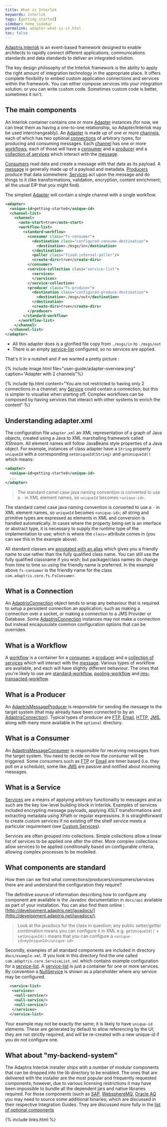 ```yaml
---
title: What is Interlok
keywords: interlok
tags: [getting_started]
sidebar: home_sidebar
permalink: adapter-what-is-it.html
toc: false
---
```


<a href="#" data-toggle="tooltip" data-original-title="{{site.data.glossary.interlok}}">Adaptris Interlok</a> is an event-based framework designed to enable architects to rapidly connect different applications, communications standards and data standards to deliver an integrated solution.

The key design philosophy of the Interlok framework is the ability to apply the right amount of integration technology in the appropriate place. It offers complete flexibility to embed custom application connections and services within the framework. You can either compose services into your integration solution; or you can write custom code. Sometimes custom code is better, sometimes it isn't.


## The main components ##

An Interlok container contains one or more [Adapter][] instances (for now, we can treat them as having a one-to-one relationship, so Adapter/Interlok may be used interchangeably). An [Adapter][] is made up of one or more [channels][Channel], each of which has two optional [connections][AdaptrisConnection] of arbitrary types, for producing and consuming messages. Each [channel][Channel] has one or more [workflows][Workflow], each of those will have a [consumer][AdaptrisMessageConsumer] and a [producer][AdaptrisMessageProducer] and a [collection of services][Service] which interact with the [message][AdaptrisMessage].

[Consumers][AdaptrisMessageConsumer] read data and create a message with that data as its payload. A [message][AdaptrisMessage] is generally made up of a payload and metadata. [Producers][AdaptrisMessageProducer] produce that data somewhere. [Services][Service] act upon the message and do things to it (like transformations, validation, encryption, content enrichment; all the usual EIP that you might find).

The simplest [Adapter][] will contain a single channel with a single workflow.

```xml
<adapter>
  <unique-id>getting-started</unique-id>
  <channel-list>
    <channel>
      <auto-start>true</auto-start>
      <workflow-list>
        <standard-workflow>
          <consumer class="fs-consumer">
            <destination class="configured-consume-destination">
              <destination>./msgs/in</destination>
            </destination>
            <poller class="fixed-interval-poller"/>
            <create-dirs>true</create-dirs>
          </consumer>
          <service-collection class="service-list">
            <services>
            </services>
          </service-collection>
          <producer class="fs-producer">
            <destination class="configured-produce-destination">
              <destination>./msgs/out</destination>
            </destination>
            <create-dirs>true</create-dirs>
          </producer>
        </standard-workflow>
      </workflow-list>
    </channel>
  </channel-list>
</adapter>
```

- All this adapter does is a glorified file copy from `./msgs/in` to `./msgs/out`
- There is an empty [service-list][ServiceList] configured; so no services are applied.

That's it in a nutshell and if we wanted a pretty picture :

{% include image.html file="user-guide/adapter-overview.png" caption="Adapter with 2 channels"%}

{% include tip.html content="You are not restricted to having only 2 connections in a channel; any [Service][] could contain a connection; but this is simpler to visualise when starting off. Complex workflows can be composed by having services that interact with other systems to enrich the content" %}

## Understanding adapter.xml ##

The configuration file `adapter.xml` an XML representation of a graph of Java objects, created using a Java to XML marshalling framework called _XStream_. All element names will follow JavaBeans style properties of a Java object. For example, instances of class adapter have a `String` property `uniqueId` with a corresponding `setUniqueId(String)` and `getUniqueId()` which means:

```xml
<adapter>
  <unique-id>getting-started</unique-id>
  ...
</adapter>
```

> The standard camel case java naming convention is converted to use a `-` in XML element names, so `uniqueId` becomes `<unique-id>`.

The standard camel case java naming convention is converted to use a `-` in XML element names, so `uniqueId` becomes `<unique-id>`; all string and primitive types are expressed as elements in XML and conversion is handled automatically. In cases where the property being set is an interface or abstract type, it is necessary to supply the runtime type of the implementation to use; which is where the `class=` attribute comes in (you can see this in the example above).

All standard classes are [annotated with an alias](developer-annotations.htmlmd#class-level-annotations) which gives you a friendly name to use rather than the fully qualified class name. You can still use the fully qualified classname if you wish; but package/class names do change from time to time so using the friendly name is preferred. In the example above `fs-consumer` is the friendly name for the class `com.adaptris.core.fs.FsConsumer`.

## What is a Connection ##

An [AdaptrisConnection][] object tends to wrap any behaviour that is required to setup a persistent connection an application; such as making a connection over a socket, or making a connection to a JMS Provider or Database. Some [AdaptrisConnection][] instances may not make a connection but instead encapusulate common configuration options that can be overriden.

## What is a Workflow ##

A [workflow][Workflow] is a container for a [consumer][AdaptrisMessageConsumer], a [producer][AdaptrisMessageProducer] and a [collection of services][Service] which will interact with the [message][AdaptrisMessage]. Various types of workflow are available, and each will have slightly different behaviour. The ones that you're likely to use are [standard-workflow][], [pooling-workflow] and [jms-transacted-workflow].

## What is a Producer ##

An [AdaptrisMessageProducer][] is responsible for sending the message to the target system (that may already have been connected to by an [AdaptrisConnection][]). Typical types of producer are [FTP][FtpProducer], [Email][DefaultSmtpProducer], [HTTP][JdkHttpProducer], [JMS][JmsProducer], along with many more available in the `optional` directory.

## What is a Consumer ##

An [AdaptrisMessageConsumer][] is responsible for receiving messages from the target system. You need to decide on how the consumer will be triggered. Some consumers such as [FTP][FtpConsumer] or [Email][DefaultMailConsumer] are timer based (i.e. they poll on a schedule); some like [JMS][JmsConsumer] are passive and notified about incoming messages.

## What is a Service ##

[Services][Service] are a means of applying arbitrary functionality to messages and as such are the key low-level building block in Interlok. Examples of services included encrypting message payloads, applying XSLT transformations and extracting metadata using XPath or regular expressions. It is straightforward to create custom services if no existing off the shelf service meets a particular requirement (see [Custom Services](developer-services.html)).

Services are often grouped into collections. Simple collections allow a linear list of services to be applied one after the other. More complex collections allow services to be applied conditionally based on configurable criteria, allowing complex processes to be modelled.

## What components are standard ##

How then can we find what connections/producers/consumers/services there are and understand the configuration they require?

The definitive source of information describing how to configure any component are available is the Javadoc documentation in `docs/api` available as part of your installation. You can also find them online : [http://development.adaptris.net/javadocs/](http://development.adaptris.net/javadocs/).

> Look at the javadocs for the class in question; any public setter/getter combination means you can configure it in XML e.g. `getUniqueId()` + `setUniqueId()` means that you can configure a `<unique-id>myUniqueId</unique-id>`

Secondly, examples of all standard components are included in directory `docs/example-xml`. If you look in this directory find the one called `com.adaptris.core.ServiceList.xml` which contains example configuration for a [service-list][ServiceList]. A [service-list][ServiceList] is just a container for one or more services. By convention a [NullService][] is shown as a placeholder where any service may be configured.

```xml
  <service-list>
   <services>
    <null-service/>
    <null-service/>
    <null-service/>
   </services>
  </service-list>
```


Your example may not be exactly the same; it is likely to have `unique-id` elements. These are generated by default to allow referencing by the UI; they are not strictly required, and will be re-created with a new unique-id if you do not configure one.

## What about "my-backend-system" ##

The Adaptris Interlok installer ships with a number of modular components that can be dropped into the lib directory to be enabled. The ones that are delivered with the installer are the most popular and frequently requested components; however, due to various licensing restrictions it may have been impossible to bundle all the dependent jars and native libraries required. For those components (such as [SAP](cookbook-sap-idoc.html), [WebsphereMQ](cookbook-native-wmq.html), [Oracle AQ](cookbook-oracleaq.html) you may need to source some additional binaries; which are discussed in their respective Integration Guides. They are discussed more fully in the [list of optional components](adapter-optional-components.html)

[Adapter]: http://development.adaptris.net/javadocs/v3-snapshot/Interlok-API/com/adaptris/core/Adapter.html
[Channel]: http://development.adaptris.net/javadocs/v3-snapshot/Interlok-API/com/adaptris/core/Channel.html
[AdaptrisConnection]: http://development.adaptris.net/javadocs/v3-snapshot/Interlok-API/com/adaptris/core/AdaptrisConnection.html
[Workflow]: http://development.adaptris.net/javadocs/v3-snapshot/Interlok-API/com/adaptris/core/Workflow.html
[AdaptrisMessageConsumer]: http://development.adaptris.net/javadocs/v3-snapshot/Interlok-API/com/adaptris/core/AdaptrisMessageConsumer.html
[AdaptrisMessageProducer]: http://development.adaptris.net/javadocs/v3-snapshot/Interlok-API/com/adaptris/core/AdaptrisMessageProducer.html
[Service]: http://development.adaptris.net/javadocs/v3-snapshot/Interlok-API/com/adaptris/core/Service.html
[AdaptrisMessage]: http://development.adaptris.net/javadocs/v3-snapshot/Interlok-API/com/adaptris/core/AdaptrisMessage.html
[ServiceList]: http://development.adaptris.net/javadocs/v3-snapshot/Interlok-API/com/adaptris/core/ServiceList.html
[FtpProducer]: http://development.adaptris.net/javadocs/v3-snapshot/Interlok-API/com/adaptris/core/ftp/FtpProducer.html
[DefaultSmtpProducer]: http://development.adaptris.net/javadocs/v3-snapshot/Interlok-API/com/adaptris/core/mail/DefaultSmtpProducer.html
[JdkHttpProducer]: http://development.adaptris.net/javadocs/v3-snapshot/Interlok-API/com/adaptris/core/http/JdkHttpProducer.html
[JmsProducer]: http://development.adaptris.net/javadocs/v3-snapshot/Interlok-API/com/adaptris/core/jms/JmsProducer.html
[FtpConsumer]: http://development.adaptris.net/javadocs/v3-snapshot/Interlok-API/com/adaptris/core/ftp/FtpConsumer.html
[DefaultMailConsumer]: http://development.adaptris.net/javadocs/v3-snapshot/Interlok-API/com/adaptris/core/mail/DefaultMailConsumer.html
[JmsConsumer]: http://development.adaptris.net/javadocs/v3-snapshot/Interlok-API/com/adaptris/core/jms/JmsConsumer.html
[NullService]: http://development.adaptris.net/javadocs/v3-snapshot/Interlok-API/com/adaptris/core/NullService.html
[standard-workflow]: http://development.adaptris.net/javadocs/v3-snapshot/Interlok-API/com/adaptris/core/StandardWorkflow.html
[pooling-workflow]: http://development.adaptris.net/javadocs/v3-snapshot/Interlok-API/com/adaptris/core/PoolingWorkflow.html
[jms-transacted-workflow]: http://development.adaptris.net/javadocs/v3-snapshot/Interlok-API/com/adaptris/core/jms/JmsTransactedWorkflow.html

{% include links.html %}
